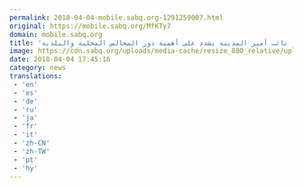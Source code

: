 ```yaml
---
permalink: 2018-04-04-mobile.sabq.org-1291259007.html
original: https://mobile.sabq.org/MfKTy7
domain: mobile.sabq.org
title: 'شاهد.. نائب أمير المدينة يشدد على أهمية دور المجالس المحلية والبلدية'
image: https://cdn.sabq.org/uploads/media-cache/resize_800_relative/uploads/material-file/5ac5094651a773274de5e192/5ac50909b6147.jpg
date: 2018-04-04 17:45:16
category: news
translations: 
 - 'en'
 - 'es'
 - 'de'
 - 'ru'
 - 'ja'
 - 'fr'
 - 'it'
 - 'zh-CN'
 - 'zh-TW'
 - 'pt'
 - 'hy'
---
```



